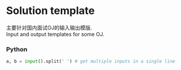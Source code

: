 # Solution template

主要针对国内面试OJ的输入输出模版. <br />
Input and output templates for some OJ. <br />

### Python
```` python
a, b = input().split(' ') # get multiple inputs in a single line

````
